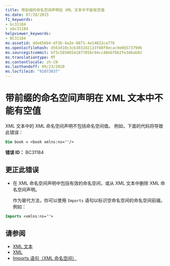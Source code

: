 ```yaml
---
title: 带前缀的命名空间声明在 XML 文本中不能有空值
ms.date: 07/20/2015
f1_keywords:
- bc31184
- vbc31184
helpviewer_keywords:
- BC31184
ms.assetid: dde656b4-df3b-4a2e-8871-4e14832ca778
ms.openlocfilehash: d563d10c3cb3032d2133f88f9ecac9e0b5737996
ms.sourcegitcommit: bf5c5850654187705bc94cc40ebfb62fe346ab02
ms.translationtype: MT
ms.contentlocale: zh-CN
ms.lasthandoff: 09/23/2020
ms.locfileid: "91073037"
---
```

# <a name="namespace-declaration-with-prefix-cannot-have-an-empty-value-in-xml-literals"></a>带前缀的命名空间声明在 XML 文本中不能有空值

XML 文本中的 XML 命名空间声明不包括命名空间值。 例如，下面的代码将导致此错误：  
  
```vb  
Dim book = <book xmlns:ns=""/>  
```  
  
 **错误 ID：** BC31184  
  
## <a name="to-correct-this-error"></a>更正此错误  
  
- 在 XML 命名空间声明中包括有效的命名空间，或从 XML 文本中删除 XML 命名空间声明。  
  
     作为替代方法，你可以使用 `Imports` 语句以标识空命名空间的命名空间前缀。 例如：  
  
```vb  
Imports <xmlns:ns="">  
```  
  
## <a name="see-also"></a>请参阅

- [XML 文本](../language-reference/xml-literals/index.md)
- [XML](../programming-guide/language-features/xml/index.md)
- [Imports 语句（XML 命名空间）](../language-reference/statements/imports-statement-xml-namespace.md)
